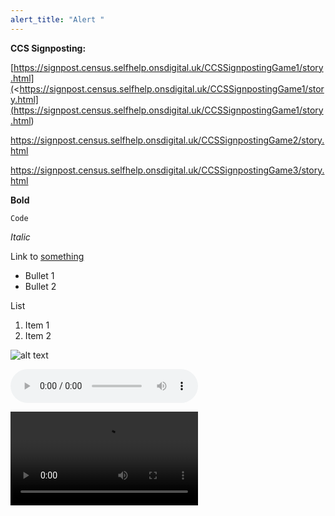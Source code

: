 ```yaml
---
alert_title: "Alert "
---
```

**CCS Signposting:**

[https://signpost.census.selfhelp.onsdigital.uk/CCSSignpostingGame1/story.html](<https://signpost.census.selfhelp.onsdigital.uk/CCSSignpostingGame1/story.html](<https://signpost.census.selfhelp.onsdigital.uk/CCSSignpostingGame1/story.html>)[](https://signpost.census.selfhelp.onsdigital.uk/CCSSignpostingGame2/story.html)

[](https://signpost.census.selfhelp.onsdigital.uk/CCSSignpostingGame2/story.html)<https://signpost.census.selfhelp.onsdigital.uk/CCSSignpostingGame2/story.html>

<https://signpost.census.selfhelp.onsdigital.uk/CCSSignpostingGame3/story.html>



**Bold**

```
Code
```

*Italic*

Link to [something](/format-tests/)

* Bullet 1
* Bullet 2

List

1. Item 1
2. Item 2

![alt text](/assets/c2021topbar.png "title")

<audio controls data-id="my-audio.mp3"><source src="{{TARGET_ASSETS_SRC}}/audio/my-audio.mp3">Video disabled</audio>

<video controls data-id="my-video.mp4"><source src="{{TARGET_ASSETS_SRC}}/video/my-video.mp4" type="video/mp4">Video disabled</video>